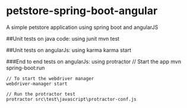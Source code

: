 # petstore-spring-boot-angular
A simple petstore application using spring boot and angularJS


##Unit tests on java code: using junit
	mvn test
 
##Unit tests on angularJs: using karma
	karma start

###End to end tests on angularJs: using protractor
	// Start the app
	mvn spring-boot:run

	// To start the webdriver manager
	webdriver-manager start 

	// Run the protractor test
	protractor src\test\javascript\protractor-conf.js
